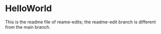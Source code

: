 # HelloWorld
This is the readme file of reame-edits; the readme-edit branch is different from the main branch.
